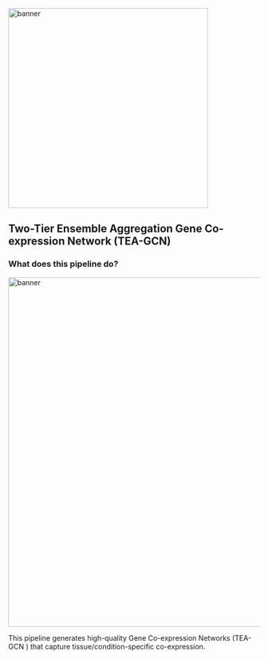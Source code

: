 <img src="https://github.com/user-attachments/assets/682c7b18-fdc6-4353-bf35-28806b296484" alt="banner" width="400"/>

## Two-Tier Ensemble Aggregation Gene Co-expression Network (TEA-GCN)


### What does this pipeline do?

<img src="https://github.com/user-attachments/assets/f31ae18f-5846-49d7-b597-3234a7035ab2" alt="banner" width="700"/>

This pipeline generates high-quality Gene Co-expression Networks (TEA-GCN ) that capture tissue/condition-specific co-expression.

